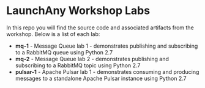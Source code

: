 # LaunchAny Workshop Labs

In this repo you will find the source code and associated artifacts from the workshop. Below is a list of each lab:

* __mq-1__ - Message Queue lab 1 - demonstrates publishing and subscribing to a RabbitMQ queue using Python 2.7
* __mq-2__ - Message Queue lab 2 - demonstrates publishing and subscribing to a RabbitMQ topic using Python 2.7
* __pulsar-1__ - Apache Pulsar lab 1 - demonstrates consuming and producing messages to a standalone Apache Pulsar instance using Python 2.7
